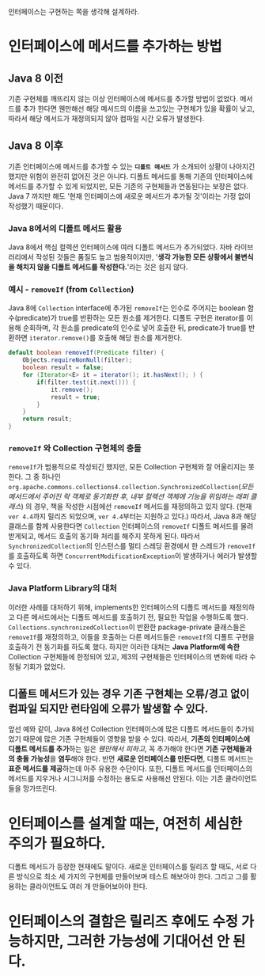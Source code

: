 인터페이스는 구현하는 쪽을 생각해 설계하라.
# 인터페이스에 메서드를 추가하는 방법
## Java 8 이전
기존 구현체를 깨뜨리지 않는 이상 인터페이스에 메서드를 추가할 방법이 없었다.
메서드를 추가 한다면 웬만해선 해당 메서드의 이름을 쓰고있는 구현체가 있을 확률이 낮고, 따라서 해당 메서드가 재정의되지 않아 컴파일 시간 오류가 발생한다.
## Java 8 이후
기존 인터페이스에 메서드를 추가할 수 있는 **`디폴트 메서드`** 가 소개되어 상황이 나아지긴 했지만 위험이 완전히 없어진 것은 아니다.
디폴트 메서드를 통해 기존의 인터페이스에 메서드를 추가할 수 있게 되었지만, 모든 기존의 구현체들과 연동된다는 보장은 없다.
Java 7 까지만 해도 '현재 인터페이스에 새로운 메서드가 추가될 것'이라는 가정 없이 작성했기 때문이다.
### Java 8에서의 디폴트 메서드 활용
Java 8에서 핵심 컬렉션 인터페이스에 여러 디폴트 메서드가 추가되었다.
자바 라이브러리에서 작성된 것들은 품질도 높고 범용적이지만, '**생각 가능한 모든 상황에서 불변식을 해치지 않을 디폴트 메서드를 작성한다.**'라는 것은 쉽지 않다.
### 예시 - `removeIf` (from `Collection`)
Java 8에 `Collection` interface에 추가된 `removeIf`는 인수로 주어지는 boolean 함수(predicate)가 true를 반환하는 모든 원소를 제거한다.
디폴트 구현은 iterator를 이용해 순회하며, 각 원소를 predicate의 인수로 넣어 호출한 뒤, predicate가 true를 반환하면 `iterator.remove()`를 호출해 해당 원소를 제거한다.
```java
default boolean removeIf(Predicate filter) {  
    Objects.requireNonNull(filter);  
    boolean result = false;  
    for (Iterator<E> it = iterator(); it.hasNext(); ) {  
        if(filter.test(it.next())) {  
            it.remove();  
            result = true;  
        }  
    }  
    return result;  
}
```
### `removeIf` 와 Collection 구현체의 충돌
`removeIf`가 범용적으로 작성되긴 했지만, 모든 Collection 구현체와 잘 어울리지는 못한다.
그 중 하나인 `org.apache.commons.collections4.collection.SynchronizedCollection`(*모든 메서드에서 주어진 락 객체로 동기화한 후, 내부 컬렉션 객체에 기능을 위임하는 래퍼 클래스*) 의 경우, 책을 작성한 시점에선 `removeIf` 메서드를 재정의하고 있지 않다.
(현재 `ver 4.4`까지 릴리즈 되었으며, `ver 4.4`부터는 지원하고 있다.)
따라서, Java 8과 해당 클래스를 함께 사용한다면 `Collection` 인터페이스의 `removeIf` 디폴트 메서드를 물려 받게되고, 메서드 호출의 동기화 처리를 해주지 못하게 된다. 따라서 `SynchronizedCollection`의 인스턴스를 멀티 스레딩 환경에서 한 스레드가 `removeIf`를 호출하도록 하면 `ConcurrentModificationException`이 발생하거나 에러가 발생할 수 있다.
### Java Platform Library의 대처
이러한 사례를 대처하기 위해, implements한 인터페이스의 디폴트 메서드를 재정의하고 다른 메서드에서는 디폴트 메서드를 호출하기 전, 필요한 작업을 수행하도록 했다.
`Collections.synchronizedCollection`이 반환한 package-private 클래스들은 `removeIf`를 재정의하고, 이들을 호출하는 다른 메서드들은 `removeIf`의 디폴트 구현을 호출하기 전 동기화를 하도록 했다.
하지만 이러한 대처는 **Java Platform에 속한** Collection 구현체들에 한정되어 있고, 제3의 구현체들은 인터페이스의 변화에 따라 수정될 기회가 없었다.
## 디폴트 메서드가 있는 경우 기존 구현체는 오류/경고 없이 컴파일 되지만 런타임에 오류가 발생할 수 있다.
앞선 예와 같이, Java 8에선 Collection 인터페이스에 많은 디폴트 메서드들이 추가되었기 때문에 많은 기존 구현체들이 영향을 받을 수 있다.
따라서, **기존의 인터페이스에 디폴트 메서드를 추가**하는 일은 *웬만해서 피하고*, 꼭 추가해야 한다면 **기존 구현체들과의 충돌 가능성**을 **염두**해야 한다.
반면 **새로운 인터페이스를 만든다면**, 디폴트 메서드는 **표준 메서드를 제공**하는데 아주 유용한 수단이다.
또한, 디폴트 메서드를 인터페이스의 메서드를 지우거나 시그니처를 수정하는 용도로 사용해선 안된다. 이는 기존 클라이언트들을 망가뜨린다.
# 인터페이스를 설계할 때는, 여전히 세심한 주의가 필요하다.
디폴트 메서드가 등장한 현재에도 말이다.
새로운 인터페이스를 릴리즈 할 때도, 서로 다른 방식으로 최소 세 가지의 구현체를 만들어보며 테스트 해보아야 한다. 그리고 그를 활용하는 클라이언트도 여러 개 만들어보아야 한다.
# 인터페이스의 결함은 릴리즈 후에도 수정 가능하지만, 그러한 가능성에 기대어선 안 된다.
